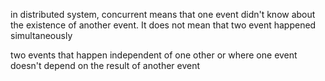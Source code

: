 in distributed system, concurrent means that one event didn't know about the existence of another event. It does not mean that two event happened simultaneously  

two events that happen independent of one other or where one event doesn't depend on the result of another event 
